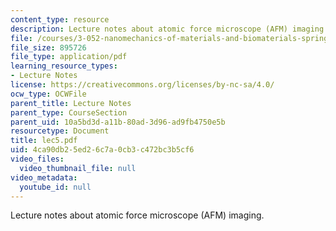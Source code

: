 ```yaml
---
content_type: resource
description: Lecture notes about atomic force microscope (AFM) imaging.
file: /courses/3-052-nanomechanics-of-materials-and-biomaterials-spring-2007/4ca90db25ed26c7a0cb3c472bc3b5cf6_lec5.pdf
file_size: 895726
file_type: application/pdf
learning_resource_types:
- Lecture Notes
license: https://creativecommons.org/licenses/by-nc-sa/4.0/
ocw_type: OCWFile
parent_title: Lecture Notes
parent_type: CourseSection
parent_uid: 10a5bd3d-a11b-80ad-3d96-ad9fb4750e5b
resourcetype: Document
title: lec5.pdf
uid: 4ca90db2-5ed2-6c7a-0cb3-c472bc3b5cf6
video_files:
  video_thumbnail_file: null
video_metadata:
  youtube_id: null
---
```

Lecture notes about atomic force microscope (AFM) imaging.
